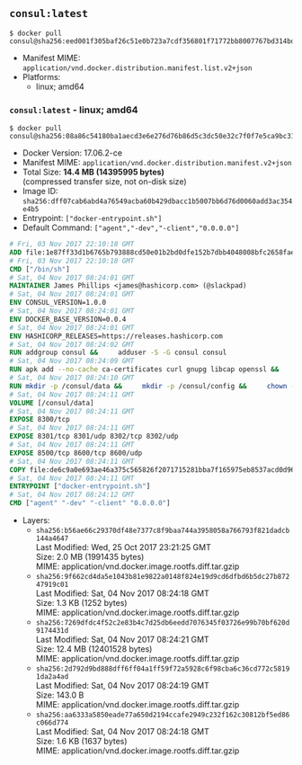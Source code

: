 ## `consul:latest`

```console
$ docker pull consul@sha256:eed001f305baf26c51e0b723a7cdf356801f71772bb8007767bd314bda607cfc
```

-	Manifest MIME: `application/vnd.docker.distribution.manifest.list.v2+json`
-	Platforms:
	-	linux; amd64

### `consul:latest` - linux; amd64

```console
$ docker pull consul@sha256:08a86c54180ba1aecd3e6e276d76b86d5c3dc50e32c7f0f7e5ca9bc31c882b6c
```

-	Docker Version: 17.06.2-ce
-	Manifest MIME: `application/vnd.docker.distribution.manifest.v2+json`
-	Total Size: **14.4 MB (14395995 bytes)**  
	(compressed transfer size, not on-disk size)
-	Image ID: `sha256:dff07cab6abd4a76549acba60b429dbacc1b5007bb6d76d0060add3ac354e4b5`
-	Entrypoint: `["docker-entrypoint.sh"]`
-	Default Command: `["agent","-dev","-client","0.0.0.0"]`

```dockerfile
# Fri, 03 Nov 2017 22:10:18 GMT
ADD file:1e87ff33d1b6765b793888cd50e01b2bd0dfe152b7dbb4048008bfc2658faea7 in / 
# Fri, 03 Nov 2017 22:10:18 GMT
CMD ["/bin/sh"]
# Sat, 04 Nov 2017 08:24:01 GMT
MAINTAINER James Phillips <james@hashicorp.com> (@slackpad)
# Sat, 04 Nov 2017 08:24:01 GMT
ENV CONSUL_VERSION=1.0.0
# Sat, 04 Nov 2017 08:24:01 GMT
ENV DOCKER_BASE_VERSION=0.0.4
# Sat, 04 Nov 2017 08:24:01 GMT
ENV HASHICORP_RELEASES=https://releases.hashicorp.com
# Sat, 04 Nov 2017 08:24:02 GMT
RUN addgroup consul &&     adduser -S -G consul consul
# Sat, 04 Nov 2017 08:24:09 GMT
RUN apk add --no-cache ca-certificates curl gnupg libcap openssl &&     gpg --keyserver pgp.mit.edu --recv-keys 91A6E7F85D05C65630BEF18951852D87348FFC4C &&     mkdir -p /tmp/build &&     cd /tmp/build &&     wget ${HASHICORP_RELEASES}/docker-base/${DOCKER_BASE_VERSION}/docker-base_${DOCKER_BASE_VERSION}_linux_amd64.zip &&     wget ${HASHICORP_RELEASES}/docker-base/${DOCKER_BASE_VERSION}/docker-base_${DOCKER_BASE_VERSION}_SHA256SUMS &&     wget ${HASHICORP_RELEASES}/docker-base/${DOCKER_BASE_VERSION}/docker-base_${DOCKER_BASE_VERSION}_SHA256SUMS.sig &&     gpg --batch --verify docker-base_${DOCKER_BASE_VERSION}_SHA256SUMS.sig docker-base_${DOCKER_BASE_VERSION}_SHA256SUMS &&     grep ${DOCKER_BASE_VERSION}_linux_amd64.zip docker-base_${DOCKER_BASE_VERSION}_SHA256SUMS | sha256sum -c &&     unzip docker-base_${DOCKER_BASE_VERSION}_linux_amd64.zip &&     cp bin/gosu bin/dumb-init /bin &&     wget ${HASHICORP_RELEASES}/consul/${CONSUL_VERSION}/consul_${CONSUL_VERSION}_linux_amd64.zip &&     wget ${HASHICORP_RELEASES}/consul/${CONSUL_VERSION}/consul_${CONSUL_VERSION}_SHA256SUMS &&     wget ${HASHICORP_RELEASES}/consul/${CONSUL_VERSION}/consul_${CONSUL_VERSION}_SHA256SUMS.sig &&     gpg --batch --verify consul_${CONSUL_VERSION}_SHA256SUMS.sig consul_${CONSUL_VERSION}_SHA256SUMS &&     grep consul_${CONSUL_VERSION}_linux_amd64.zip consul_${CONSUL_VERSION}_SHA256SUMS | sha256sum -c &&     unzip -d /bin consul_${CONSUL_VERSION}_linux_amd64.zip &&     cd /tmp &&     rm -rf /tmp/build &&     apk del gnupg openssl &&     rm -rf /root/.gnupg
# Sat, 04 Nov 2017 08:24:10 GMT
RUN mkdir -p /consul/data &&     mkdir -p /consul/config &&     chown -R consul:consul /consul
# Sat, 04 Nov 2017 08:24:11 GMT
VOLUME [/consul/data]
# Sat, 04 Nov 2017 08:24:11 GMT
EXPOSE 8300/tcp
# Sat, 04 Nov 2017 08:24:11 GMT
EXPOSE 8301/tcp 8301/udp 8302/tcp 8302/udp
# Sat, 04 Nov 2017 08:24:11 GMT
EXPOSE 8500/tcp 8600/tcp 8600/udp
# Sat, 04 Nov 2017 08:24:11 GMT
COPY file:de6c9a0e693ae46a375c565826f2071715281bba7f165975eb8537acd0d96ff4 in /usr/local/bin/docker-entrypoint.sh 
# Sat, 04 Nov 2017 08:24:11 GMT
ENTRYPOINT ["docker-entrypoint.sh"]
# Sat, 04 Nov 2017 08:24:12 GMT
CMD ["agent" "-dev" "-client" "0.0.0.0"]
```

-	Layers:
	-	`sha256:b56ae66c29370df48e7377c8f9baa744a3958058a766793f821dadcb144a4647`  
		Last Modified: Wed, 25 Oct 2017 23:21:25 GMT  
		Size: 2.0 MB (1991435 bytes)  
		MIME: application/vnd.docker.image.rootfs.diff.tar.gzip
	-	`sha256:9f662cd4da5e1043b81e9822a0148f824e19d9cd6dfbd6b5dc27b87247919c01`  
		Last Modified: Sat, 04 Nov 2017 08:24:18 GMT  
		Size: 1.3 KB (1252 bytes)  
		MIME: application/vnd.docker.image.rootfs.diff.tar.gzip
	-	`sha256:7269dfdc4f52c2e83b4c7d25db6eedd7076345f03726e99b70bf620d9174431d`  
		Last Modified: Sat, 04 Nov 2017 08:24:21 GMT  
		Size: 12.4 MB (12401528 bytes)  
		MIME: application/vnd.docker.image.rootfs.diff.tar.gzip
	-	`sha256:2d792d9bd888dff6ff04a1ff59f72a5928c6f98cba6c36cd772c58191da2a4ad`  
		Last Modified: Sat, 04 Nov 2017 08:24:19 GMT  
		Size: 143.0 B  
		MIME: application/vnd.docker.image.rootfs.diff.tar.gzip
	-	`sha256:aa6333a5850eade77a650d2194ccafe2949c232f162c30812bf5ed86c066d774`  
		Last Modified: Sat, 04 Nov 2017 08:24:18 GMT  
		Size: 1.6 KB (1637 bytes)  
		MIME: application/vnd.docker.image.rootfs.diff.tar.gzip

